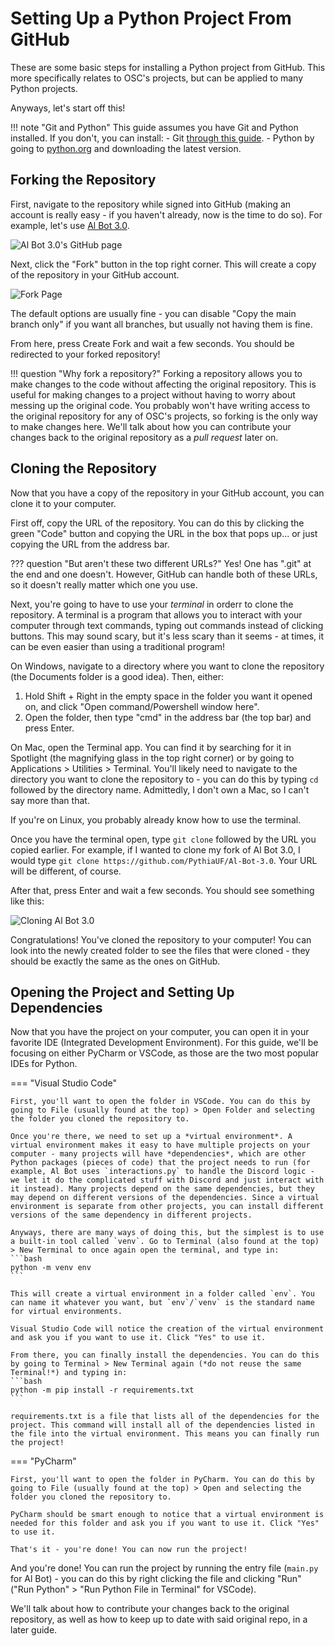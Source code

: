 # Setting Up a Python Project From GitHub

These are some basic steps for installing a Python project from GitHub. This more specifically relates to OSC's projects, but can be applied to many Python projects.

Anyways, let's start off this!

!!! note "Git and Python"
    This guide assumes you have Git and Python installed.
    If you don't, you can install:
    - Git [through this guide](https://github.com/git-guides/install-git).
    - Python by going to [python.org](https://python.org) and downloading the latest version.

## Forking the Repository

First, navigate to the repository while signed into GitHub (making an account is really easy - if you haven't already, now is the time to do so). For example, let's use [Al Bot 3.0](https://github.com/ufosc/Al-Bot-3.0).

![Al Bot 3.0's GitHub page](albot3_github.png)

Next, click the "Fork" button in the top right corner. This will create a copy of the repository in your GitHub account.

![Fork Page](fork_albot3.png)

The default options are usually fine - you can disable "Copy the main branch only" if you want all branches, but usually not having them is fine.

From here, press Create Fork and wait a few seconds. You should be redirected to your forked repository!

!!! question "Why fork a repository?"
    Forking a repository allows you to make changes to the code without affecting the original repository. This is useful for making changes to a project without having to worry about messing up the original code.
    You probably won't have writing access to the original repository for any of OSC's projects, so forking is the only way to make changes here. We'll talk about how you can contribute your changes back to the original repository as
    a *pull request* later on.

## Cloning the Repository

Now that you have a copy of the repository in your GitHub account, you can clone it to your computer.

First off, copy the URL of the repository. You can do this by clicking the green "Code" button and copying the URL in the box that pops up... or just copying the URL from the address bar.

??? question "But aren't these two different URLs?"
    Yes! One has ".git" at the end and one doesn't. However, GitHub can handle both of these URLs, so it doesn't really matter which one you use.

Next, you're going to have to use your *terminal* in orderr to clone the repository. A terminal is a program that allows you to interact with your computer through text commands, typing out commands instead of clicking buttons.
This may sound scary, but it's less scary than it seems - at times, it can be even easier than using a traditional program!

On Windows, navigate to a directory where you want to clone the repository (the Documents folder is a good idea). Then, either:
1. Hold Shift + Right in the empty space in the folder you want it opened on, and click "Open command/Powershell window here".
2. Open the folder, then type "cmd" in the address bar (the top bar) and press Enter.

On Mac, open the Terminal app. You can find it by searching for it in Spotlight (the magnifying glass in the top right corner) or by going to Applications > Utilities > Terminal. You'll likely need to navigate to the directory you want to clone the repository to - you can do this by typing `cd` followed by the directory name. Admittedly, I don't own a Mac, so I can't say more than that.

If you're on Linux, you probably already know how to use the terminal.

Once you have the terminal open, type `git clone` followed by the URL you copied earlier. For example, if I wanted to clone my fork of Al Bot 3.0, I would type `git clone https://github.com/PythiaUF/Al-Bot-3.0`. Your URL will be different, of course.

After that, press Enter and wait a few seconds. You should see something like this:

![Cloning Al Bot 3.0](clone_albot3.png)

Congratulations! You've cloned the repository to your computer! You can look into the newly created folder to see the files that were cloned - they should be exactly the same as the ones on GitHub.

## Opening the Project and Setting Up Dependencies

Now that you have the project on your computer, you can open it in your favorite IDE (Integrated Development Environment). For this guide, we'll be focusing on either PyCharm or VSCode, as those are the two most popular IDEs for Python.

=== "Visual Studio Code"

    First, you'll want to open the folder in VSCode. You can do this by going to File (usually found at the top) > Open Folder and selecting the folder you cloned the repository to.

    Once you're there, we need to set up a *virtual environment*. A virtual environment makes it easy to have multiple projects on your computer - many projects will have *dependencies*, which are other Python packages (pieces of code) that the project needs to run (for example, Al Bot uses `interactions.py` to handle the Discord logic - we let it do the complicated stuff with Discord and just interact with it instead). Many projects depend on the same dependencies, but they may depend on different versions of the dependencies. Since a virtual environment is separate from other projects, you can install different versions of the same dependency in different projects.

    Anyways, there are many ways of doing this, but the simplest is to use a built-in tool called `venv`. Go to Terminal (also found at the top) > New Terminal to once again open the terminal, and type in:
    ```bash
    python -m venv env
    ```

    This will create a virtual environment in a folder called `env`. You can name it whatever you want, but `env`/`venv` is the standard name for virtual environments.

    Visual Studio Code will notice the creation of the virtual environment and ask you if you want to use it. Click "Yes" to use it.

    From there, you can finally install the dependencies. You can do this by going to Terminal > New Terminal again (*do not reuse the same Terminal!*) and typing in:
    ```bash
    python -m pip install -r requirements.txt
    ```

    requirements.txt is a file that lists all of the dependencies for the project. This command will install all of the dependencies listed in the file into the virtual environment. This means you can finally run the project!

=== "PyCharm"

    First, you'll want to open the folder in PyCharm. You can do this by going to File (usually found at the top) > Open and selecting the folder you cloned the repository to.

    PyCharm should be smart enough to notice that a virtual environment is needed for this folder and ask you if you want to use it. Click "Yes" to use it.

    That's it - you're done! You can now run the project!

And you're done! You can run the project by running the entry file (`main.py` for Al Bot) - you can do this by right clicking the file and clicking "Run" ("Run Python" > "Run Python File in Terminal" for VSCode).

We'll talk about how to contribute your changes back to the original repository, as well as how to keep up to date with said original repo, in a later guide.
